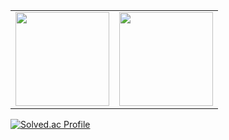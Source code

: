 <table><tr>
	<td valign="top" width="50%">
		<img src="https://github-readme-stats.vercel.app/api?username=jehpark&show_icons=true&count_private=true&hide_border=true" style="height: 150px"/>
	</td>
	<td valign="top" width="50%">
		<img src="https://github-readme-stats.vercel.app/api/top-langs/?username=jehpark&hide_border=true&layout=compact" style="height: 150px"/>
	</td>
</tr></table>


[![Solved.ac Profile](http://mazassumnida.wtf/api/v2/generate_badge?boj=wpgjs1230)](https://solved.ac/wpgjs1230)
